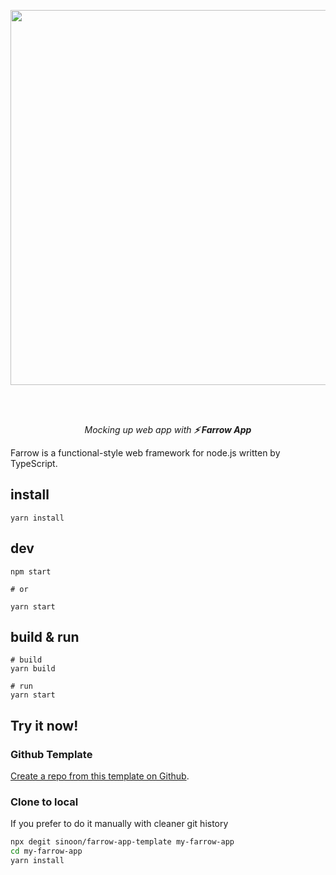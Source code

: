 <p align='center'>
  <img src='https://repository-images.githubusercontent.com/322856776/d39c8800-4250-11eb-8bec-8e595537992c' width='600'/>
</p>

<br />

<br />

<p align='center'>
<em>Mocking up web app with <b>⚡️ Farrow App</b></em>
</p>

Farrow is a functional-style web framework for node.js written by TypeScript.

## install

```shell
yarn install
```

## dev

```shell
npm start

# or

yarn start
```

## build & run

```shell
# build
yarn build

# run
yarn start
```

## Try it now!

### Github Template

[Create a repo from this template on Github](https://github.com/sinoon/farrow-app-template/generate).

### Clone to local

If you prefer to do it manually with cleaner git history

```bash
npx degit sinoon/farrow-app-template my-farrow-app
cd my-farrow-app
yarn install
```


